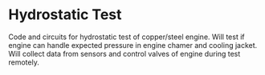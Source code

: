 # Hydrostatic Test
Code and circuits for hydrostatic test of copper/steel engine. Will test if engine can handle expected pressure in engine chamer and cooling jacket. Will collect data from sensors and control valves of engine during test remotely.
